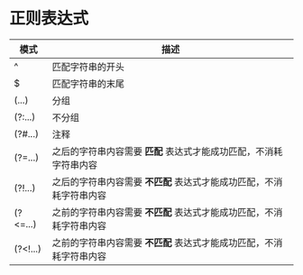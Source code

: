 # 正则表达式

| 模式 | 描述 |
| - | - |
| ^ | 匹配字符串的开头 |
| $ | 匹配字符串的末尾 |
| (...) | 分组 |
| (?:...) | 不分组 |
| (?#...) | 注释 |
| (?=...) | 之后的字符串内容需要 **匹配** 表达式才能成功匹配，不消耗字符串内容 |
| (?!...) | 之后的字符串内容需要 **不匹配** 表达式才能成功匹配，不消耗字符串内容 |
| (?<=...) | 之前的字符串内容需要 **不匹配** 表达式才能成功匹配，不消耗字符串内容 |
| (?<!...) | 之前的字符串内容需要 **不匹配** 表达式才能成功匹配，不消耗字符串内容 |